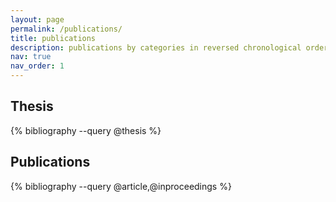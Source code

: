 ```yaml
---
layout: page
permalink: /publications/
title: publications
description: publications by categories in reversed chronological order. generated by jekyll-scholar.
nav: true
nav_order: 1
---
```


<!-- _pages/publications.md -->
<div class="publications">

<h2>Thesis</h2>
{% bibliography --query @thesis %}

<h2>Publications</h2>
{% bibliography --query @article,@inproceedings %}

</div>
